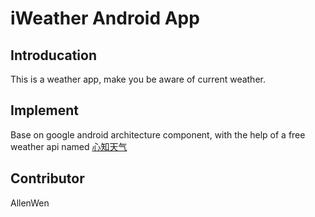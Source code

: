 # iWeather Android App
## Introducation 
This is a weather app, make you be aware of current weather.
## Implement
Base on google android architecture component, with the help of a free weather api named [心知天气](https://www.seniverse.com/)
## Contributor
AllenWen
